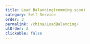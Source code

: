 ```yaml
---
title: Load Balancing(comming soon)
category: Self Service
order: 3
permalink: /china/LoadBalancing/
ulOrder: 2
clickable: false
---
```

